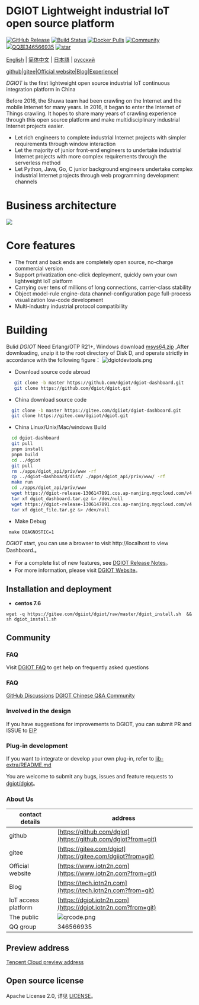 #  DGIOT Lightweight industrial IoT open source platform

[![GitHub Release](https://img.shields.io/github/release/dgiot/dgiot?color=brightgreen)](https://github.com/dgiot/dgiot/releases)
[![Build Status](https://travis-ci.org/dgiot/dgiot.svg)](https://travis-ci.org/dgiot/dgiot)
[![Docker Pulls](https://img.shields.io/docker/pulls/dgiot/dgiot)](https://hub.docker.com/r/dgiot/dgiot)
[![Community](https://img.shields.io/badge/Community-DGIOT-yellow)](https://tech.iotn2n.com)
[![QQ群346566935](https://img.shields.io/badge/QQ群-346566935-brightgreen)](https://jq.qq.com/?_wv=1027&k=LipWZvDe)
[![star](https://gitee.com/dgiiot/dgiot/badge/star.svg?theme=gvp)](https://gitee.com/dgiiot/dgiot/stargazers)


[English](./README.md) | [简体中文](./README-CN.md) | [日本語](./README-JP.md) | [русский](./README-RU.md)


[github](https://github.com/dgiot?from=git)|[gitee](https://www.iotn2n.com?from=git)|[Official website](https://www.iotn2n.com?from=git)|[Blog](https://tech.iotn2n.com?from=git)|[Experience](https://prod.iotn2n.com?from=git)|

*DGIOT*  is the first lightweight open source industrial IoT continuous integration platform in China

Before 2016, the Shuwa team had been crawling on the Internet and the mobile Internet for many years. In 2016, it began to enter the Internet of Things crawling. It hopes to share many years of crawling experience through this open source platform and make multidisciplinary industrial Internet projects easier.
   + Let rich engineers to complete industrial Internet projects with simpler requirements through window interaction
   + Let the majority of junior front-end engineers to undertake industrial Internet projects with more complex requirements through the serverless method
   + Let Python, Java, Go, C junior background engineers undertake complex industrial Internet projects through web programming development channels

# Business architecture
  ![](http://dgiot-1253666439.cos.ap-shanghai-fsi.myqcloud.com/msys64/dgiot_arch_msg.jpg)
# Core features
+ The front and back ends are completely open source, no-charge commercial version
+ Support privatization one-click deployment, quickly own your own lightweight IoT platform
+ Carrying over tens of millions of long connections, carrier-class stability
+ Object model-rule engine-data channel-configuration page full-process visualization low-code development
+ Multi-industry industrial protocol compatibility
# Building

 Bulid *DGIOT* Need Erlang/OTP R21+, Windows download  [msys64.zip](https://dgiotdev-1308220533.cos.ap-nanjing.myqcloud.com/msys64.zip)    ,After downloading, unzip it to the root directory of Disk D, and operate strictly in accordance with the following figure：
![dgiotdevtools.png](http://dgiot-1253666439.cos.ap-shanghai-fsi.myqcloud.com/shuwa_tech/zh/dgiotdevtools.png)

 +  Download source code abroad
  ```bash
     git clone -b master https://github.com/dgiot/dgiot-dashboard.git
     git clone https://github.com/dgiot/dgiot.git
   ```

 +  China download source code
   ```bash
     git clone -b master https://gitee.com/dgiiot/dgiot-dashboard.git
     git clone https://gitee.com/dgiiot/dgiot.git
   ```

 +  China Linux/Unix/Mac/windows Build
  ```bash
    cd dgiot-dashboard
    git pull
    pnpm install
    pnpm build
    cd ../dgiot
    git pull
    rm ./apps/dgiot_api/priv/www -rf
    cp ../dgiot-dashboard/dist/ ./apps/dgiot_api/priv/www/ -rf
    make run
    cd ./apps/dgiot_api/priv/www
    wget https://dgiot-release-1306147891.cos.ap-nanjing.myqcloud.com/v4.4.0/dgiot_dashboard.tar.gz &> /dev/null
    tar xf dgiot_dashboard.tar.gz &> /dev/null
    wget https://dgiot-release-1306147891.cos.ap-nanjing.myqcloud.com/v4.4.0/dgiot_file.tar.gz &> /dev/null
    tar xf dgiot_file.tar.gz &> /dev/null
 ```
+ Make Debug
 ```
  make DIAGNOSTIC=1
 ```
 *DGIOT* start, you can use a browser to visit  http://localhost to view Dashboard.。

- For a complete list of new features, see [DGIOT Release Notes](https://github.com/dgiot/dgiot/releases)。
- For more information, please visit [DGIOT Website](https://tech.iotn2n.com/)。

## Installation and deployment

 + **centos 7.6**


```
wget -q https://gitee.com/dgiiot/dgiot/raw/master/dgiot_install.sh  && sh dgiot_install.sh
```

## Community

### FAQ

Visit [DGIOT FAQ](https://tech.iotn2n.com/en/backend/) to get help on frequently asked questions

### FAQ

[GitHub Discussions](https://github.com/dgiot/dgiot_server/discussions)
[DGIOT Chinese Q&A Community](https://tech.iotn2n.com/)

### Involved in the design

If you have suggestions for improvements to DGIOT, you can submit PR and ISSUE to [EIP](https://github.com/dgiot/eip)

### Plug-in development

If you want to integrate or develop your own plug-in, refer to [lib-extra/README.md](./lib-extra/README.md)

You are welcome to submit any bugs, issues and feature requests to [dgiot/dgiot](https://github.com/dgiot/dgiot/issues)。

### About Us
| contact details       | address                                                                                      |
| -------------- | ----------------------------------------------------------------------------------------- |
| github         | [https://github.com/dgiot](https://github.com/dgiot?from=git)                             |
| gitee          | [https://gitee.com/dgiot](https://gitee.com/dgiiot?from=git)                              |
| Official website           | [https://www.iotn2n.com](https://www.iotn2n.com?from=git)                                 |
| Blog           | [https://tech.iotn2n.com](https://tech.iotn2n.com?from=git)                               |
| IoT access platform | [https://dgiot.iotn2n.com](https://dgiot.iotn2n.com?from=git)                             |
| The public         | ![qrcode.png](http://dgiot-1253666439.cos.ap-shanghai-fsi.myqcloud.com/wechat/qrcode.png) |
|QQ group             | 346566935   |



## Preview address
[Tencent Cloud preview address](https://dgiotdashboard-8gb17b3673ff6cdd-1253666439.ap-shanghai.app.tcloudbase.com?ftom=git)


## Open source license
Apache License 2.0, 详见 [LICENSE](./LICENSE)。
